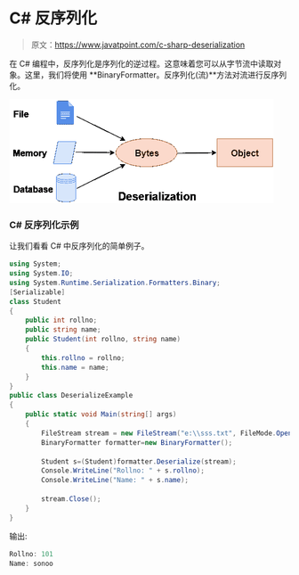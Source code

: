 # C# 反序列化

> 原文：<https://www.javatpoint.com/c-sharp-deserialization>

在 C# 编程中，反序列化是序列化的逆过程。这意味着您可以从字节流中读取对象。这里，我们将使用 **BinaryFormatter。反序列化(流)**方法对流进行反序列化。

![C# deserialization](img/7324b1255b1a6d5f1246d2c4a6fb62dc.png)

### C# 反序列化示例

让我们看看 C# 中反序列化的简单例子。

```cs
using System;
using System.IO;
using System.Runtime.Serialization.Formatters.Binary;
[Serializable]
class Student
{
    public int rollno;
    public string name;
    public Student(int rollno, string name)
    {
        this.rollno = rollno;
        this.name = name;
    }
}
public class DeserializeExample
{
    public static void Main(string[] args)
    {
        FileStream stream = new FileStream("e:\\sss.txt", FileMode.OpenOrCreate);
        BinaryFormatter formatter=new BinaryFormatter();

        Student s=(Student)formatter.Deserialize(stream);
        Console.WriteLine("Rollno: " + s.rollno);
        Console.WriteLine("Name: " + s.name);

        stream.Close();
    }
}

```

输出:

```cs
Rollno: 101
Name: sonoo

```